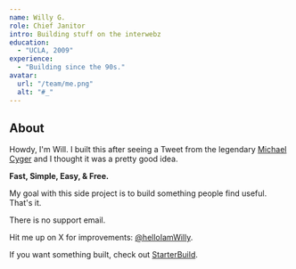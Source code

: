 ```yaml
---
name: Willy G.
role: Chief Janitor
intro: Building stuff on the interwebz
education:
  - "UCLA, 2009"
experience:
  - "Building since the 90s."
avatar:
  url: "/team/me.png"
  alt: "#_"
---
```


## About

Howdy, I'm Will. I built this after seeing a Tweet from the legendary [Michael Cyger](https://x.com/MichaelCyger) and I thought it was a pretty good idea. 

**Fast, Simple, Easy, & Free.**

My goal with this side project is to build something people find useful. That's it.

There is no support email. 

Hit me up on X for improvements: [@helloIamWilly](https://x.com/helloIamWilly).

If you want something built, check out [StarterBuild](https://starterbuild.com).